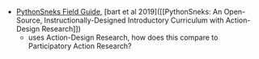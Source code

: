 - [PythonSneks Field Guide](https://acbart.github.io/python-sneks/), [bart et al 2019]([[PythonSneks: An Open-Source, Instructionally-Designed Introductory Curriculum with Action-Design Research]])
	- uses Action-Design Research, how does this compare to Participatory Action Research?